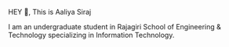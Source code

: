 HEY 👋, This is Aaliya Siraj

  I am an undergraduate student in Rajagiri School of Engineering & Technology specializing in Information Technology.
